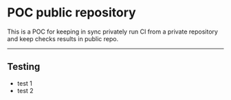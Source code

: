 # POC public repository

This is a POC for keeping in sync privately run CI from a private repository and keep checks results in public repo.

---

## Testing

- test 1
- test 2
